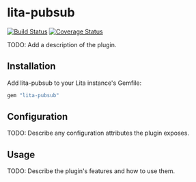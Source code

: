 # lita-pubsub

[![Build Status](https://travis-ci.org/spajus/lita-pubsub.png?branch=master)](https://travis-ci.org/spajus/lita-pubsub)
[![Coverage Status](https://coveralls.io/repos/spajus/lita-pubsub/badge.png)](https://coveralls.io/r/spajus/lita-pubsub)

TODO: Add a description of the plugin.

## Installation

Add lita-pubsub to your Lita instance's Gemfile:

``` ruby
gem "lita-pubsub"
```

## Configuration

TODO: Describe any configuration attributes the plugin exposes.

## Usage

TODO: Describe the plugin's features and how to use them.
